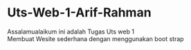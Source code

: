 # Uts-Web-1-Arif-Rahman

Assalamualaikum ini adalah Tugas Uts web 1
<br>
Membuat Wesite sederhana dengan menggunakan boot strap
